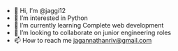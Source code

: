 - 👋 Hi, I’m @jaggi12
- 👀 I’m interested in Python
- 🌱 I’m currently learning Complete web development
- 💞️ I’m looking to collaborate on junior engineering roles
- 📫 How to reach me jagannathanriv@gmail.com

<!---
jaggi12/jaggi12 is a ✨ special ✨ repository because its `README.md` (this file) appears on your GitHub profile.
You can click the Preview link to take a look at your changes.
--->
